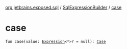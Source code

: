 [org.jetbrains.exposed.sql](../index.md) / [SqlExpressionBuilder](index.md) / [case](.)

# case

`fun case(value: `[`Expression`](../-expression/index.md)`<*>? = null): `[`Case`](../-case/index.md)